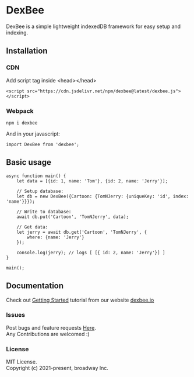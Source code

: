 # DexBee

DexBee is a simple lightweight indexedDB framework for easy setup and indexing.

## Installation

### CDN
Add script tag inside &lt;head&gt;&lt;/head&gt;

```
<script src="https://cdn.jsdelivr.net/npm/dexbee@latest/dexbee.js"></script>
```

### Webpack

```
npm i dexbee
```

And in your javascript:

```
import DexBee from 'dexbee';
```

## Basic usage

```ecmascript 6
async function main() {
    let data = [{id: 1, name: 'Tom'}, {id: 2, name: 'Jerry'}];

    // Setup database:
    let db = new DexBee({Cartoon: {TomNJerry: {uniqueKey: 'id', index: 'name'}}});

    // Write to database:
    await db.put('Cartoon', 'TomNJerry', data);

    // Get data:
    let jerry = await db.get('Cartoon', 'TomNJerry', {
        where: {name: 'Jerry'}
    });

    console.log(jerry); // logs [ [{ id: 2, name: 'Jerry'}] ]
}

main();

```

## Documentation

Check out [Getting Started](https://dexbee.io/tutorial-1_setup.html) tutorial from our
website [dexbee.io](https://dexbee.io)

### Issues

Post bugs and feature requests [Here](https://github.com/broadwayinc/dexbee/issues).
<br/>
Any Contributions are welcomed :)

### License

MIT License.
<br/>
Copyright (c) 2021-present, broadway Inc.